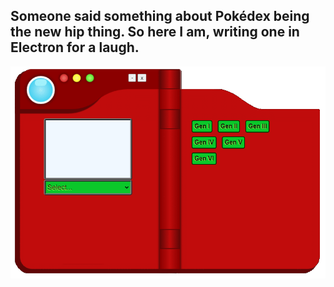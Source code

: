 ## Someone said something about Pokédex being the new hip thing. So here I am, writing one in Electron for a laugh. 

![Alt text](assets/Readme_Preview.png?raw=true "Pokedex Preview")